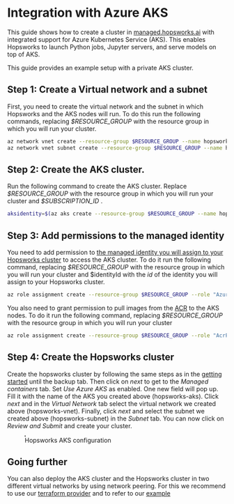 # Integration with Azure AKS

This guide shows how to create a cluster in [managed.hopsworks.ai](https://managed.hopsworks.ai) with integrated support for Azure Kubernetes Service (AKS). This enables Hopsworks to launch Python jobs, Jupyter servers, and serve models on top of AKS.

This guide provides an example setup with a private AKS cluster.

## Step 1: Create a Virtual network and a subnet
First, you need to create the virtual network and the subnet in which Hopsworks and the AKS nodes will run. To do this run the following commands, replacing *\$RESOURCE_GROUP* with the resource group in which you will run your cluster.

```bash
az network vnet create --resource-group $RESOURCE_GROUP --name hopsworks-vnet --address-prefixes 172.18.0.0/16
az network vnet subnet create --resource-group $RESOURCE_GROUP --name hopsworks-subnet --vnet-name hopsworks-vnet --address-prefixes 172.18.0.0/24
```

## Step 2: Create the AKS cluster.
Run the following command to create the AKS cluster. Replace *\$RESOURCE_GROUP* with the resource group in which you will run your cluster and *\$SUBSCRIPTION_ID* .

```bash
aksidentity=$(az aks create --resource-group $RESOURCE_GROUP --name hopsworks-aks --network-plugin azure --enable-private-cluster --enable-managed-identity --vnet-subnet-id /subscriptions/$SUBSCRIPTION_ID/resourceGroups/$RESOURCE_GROUP/providers/Microsoft.Network/virtualNetworks/hopsworks-vnet/subnets/hopsworks-subnet --query identityProfile.kubeletidentity.objectId -o tsv)
```

## Step 3: Add permissions to the managed identity
You need to add permission to [the managed identity you will assign to your Hopsworks cluster](getting_started.md#step-4-create-a-managed-identity) to access the AKS cluster. To do it run the following command, replacing *\$RESOURCE_GROUP* with the resource group in which you will run your cluster and $identityId with the *id* of the identity you will assign to your Hopsworks cluster.

```bash
az role assignment create --resource-group $RESOURCE_GROUP --role "Azure Kubernetes Service Cluster User Role" --assignee $identityId
```

You also need to grant permission to pull images from the [ACR](getting_started.md#step-3-create-an-acr-container-registry) to the AKS nodes. To do it run the following command, replacing *\$RESOURCE_GROUP* with the resource group in which you will run your cluster

```bash
az role assignment create --resource-group $RESOURCE_GROUP --role "AcrPull" --assignee $aksidentity
```


## Step 4: Create the Hopsworks cluster

Create the hopsworks cluster by following the same steps as in the [getting started](getting_started.md#step-6-deploy-a-hopsworks-cluster) until the backup tab. Then click on *next* to get to the *Managed containers* tab. Set *Use Azure AKS* as enabled. One new field will pop up. Fill it with the name of the AKS you created above (hopsworks-aks). Click *next* and in the *Virtual Network* tab select the virtual network we created above (hopsworks-vnet). Finally, click *next* and select the subnet we created above (hopsworks-subnet) in the *Subnet* tab. You can now click on *Review and Submit* and create your cluster.

<p align="center">
  <figure>
    <img style="border: 1px solid #000" src="../../../assets/images/setup_installation/managed/azure/aks-hops-config.png" alt="">
    <figcaption>Hopsworks AKS configuration</figcaption>
  </figure>
</p>


## Going further

You can also deploy the AKS cluster and the Hopsworks cluster in two different virtual networks by using network peering. For this we recommend to use our [terraform provider](../common/terraform.md) and to refer to our [example](https://github.com/logicalclocks/terraform-provider-hopsworksai/tree/main/examples/complete/azure/advanced/aks-with-peering)